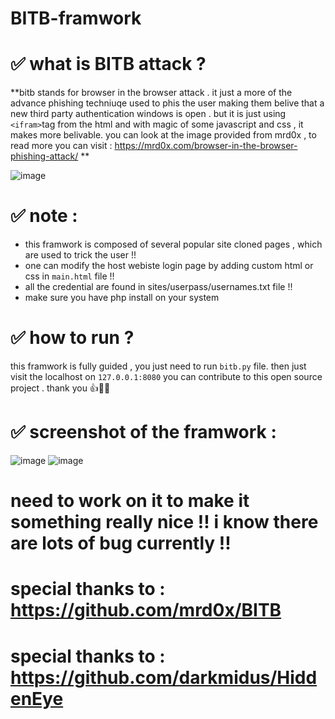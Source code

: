 # BITB-framwork

# ✅ what is BITB attack ?
**bitb stands for browser in the browser attack . it just a more of the advance phishing techniuqe used to phis the user making them belive that a new third party 
authentication windows is open . but it is just using `<ifram>`tag from the html and with magic of some javascript and css , it makes more belivable.
you can look at the image provided from mrd0x , to read more you can visit : https://mrd0x.com/browser-in-the-browser-phishing-attack/ **

![image](https://user-images.githubusercontent.com/86433380/162735323-21cc0a85-ee0f-41b8-92ba-630416cd52b4.png)

# ✅ note :
- this framwork is composed of several popular site cloned pages , which are used to trick the user !!
- one can modify the host webiste login page by adding custom html or css in `main.html` file !!
- all the credential are found in sites/userpass/usernames.txt file !!
- make sure you have php install on your system

# ✅ how to run ?

this framwork is fully guided , you just need to run `bitb.py` file.
then just visit the localhost on `127.0.0.1:8080` 
you can contribute to this open source project . thank you 👍🙌🤗

# ✅ screenshot of the framwork :

![image](https://user-images.githubusercontent.com/86433380/162841814-bb992b37-3d18-4cfe-a9ce-ba915127d65f.png)
![image](https://user-images.githubusercontent.com/86433380/162841831-55d366af-de50-4499-bdfb-47fdfab300fe.png)

# need to work on it to make it something really nice !! i know there are lots of bug currently !! 
# special thanks to  : https://github.com/mrd0x/BITB
# special thanks to  : https://github.com/darkmidus/HiddenEye
